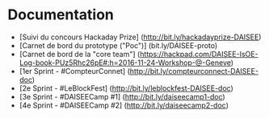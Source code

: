 # Documentation
- [Suivi du concours Hackaday Prize] (http://bit.ly/hackadayprize-DAISEE)
- [Carnet de bord du prototype ("Poc")] (bit.ly/DAISEE-proto)
- [Carnet de bord de la "core team"] (https://hackpad.com/DAISEE-IsOE-Log-book-PUz5Rhc26pE#:h=2016-11-24-Workshop-@-Geneve)
- [1er Sprint - #CompteurConnet] (http://bit.ly/compteurconnect-DAISEE-doc)
- [2e Sprint - #LeBlockFest] (http://bit.ly/leblockfest-DAISEE-doc)
- [3e Sprint - #DAISEECamp #1] (http://bit.ly/daiseecamp1-doc)
- [4e Sprint - #DAISEECamp #2] (http://bit.ly/daiseecamp2-doc)



